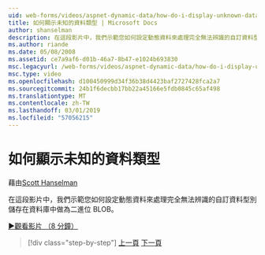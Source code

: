 ```yaml
---
uid: web-forms/videos/aspnet-dynamic-data/how-do-i-display-unknown-datatypes
title: 如何顯示未知的資料類型 | Microsoft Docs
author: shanselman
description: 在這段影片中，我們示範您如何設定動態資料來處理完全無法辨識的自訂資料型別儲存在資料庫中做為二進位 BLOB。
ms.author: riande
ms.date: 05/08/2008
ms.assetid: ce7a9af6-d01b-46a7-8b47-e1024b693830
msc.legacyurl: /web-forms/videos/aspnet-dynamic-data/how-do-i-display-unknown-datatypes
msc.type: video
ms.openlocfilehash: d100450999d34f36b38d4423baf2727428fca2a7
ms.sourcegitcommit: 24b1f6decbb17bb22a45166e5fdb0845c65af498
ms.translationtype: MT
ms.contentlocale: zh-TW
ms.lasthandoff: 03/01/2019
ms.locfileid: "57056215"
---
```

<a name="how-do-i-display-unknown-datatypes"></a>如何顯示未知的資料類型
====================
藉由[Scott Hanselman](https://github.com/shanselman)

在這段影片中，我們示範您如何設定動態資料來處理完全無法辨識的自訂資料型別儲存在資料庫中做為二進位 BLOB。

[&#9654;觀看影片 （8 分鐘）](https://channel9.msdn.com/Blogs/ASP-NET-Site-Videos/how-do-i-display-unknown-datatypes)

> [!div class="step-by-step"]
> [上一頁](how-do-i-make-custom-pages.md)
> [下一頁](how-do-i-use-a-dynamiccontrol-in-listview-and-detailsview-controls.md)
